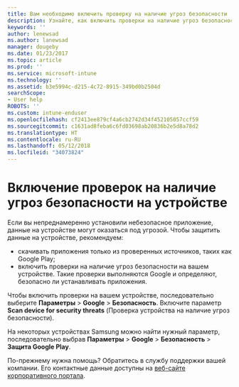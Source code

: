 ```yaml
---
title: Вам необходимо включить проверку на наличие угроз безопасности
description: Узнайте, как включить проверки на наличие угроз безопасности на устройстве
keywords: ''
author: lenewsad
ms.author: lanewsad
manager: dougeby
ms.date: 01/23/2017
ms.topic: article
ms.prod: ''
ms.service: microsoft-intune
ms.technology: ''
ms.assetid: b3e5994c-d215-4c72-8915-349bd0b2504d
searchScope:
- User help
ROBOTS: ''
ms.custom: intune-enduser
ms.openlocfilehash: cf2413ee879cf4a6cb2742d34f452105057ccf59
ms.sourcegitcommit: c1631ad8feba6c6fd03698ab20836b2e5d8a78d2
ms.translationtype: HT
ms.contentlocale: ru-RU
ms.lasthandoff: 05/12/2018
ms.locfileid: "34073824"
---
```

# <a name="enable-security-threat-scans-on-your-device"></a>Включение проверок на наличие угроз безопасности на устройстве 
Если вы непреднамеренно установили небезопасное приложение, данные на устройстве могут оказаться под угрозой. Чтобы защитить данные на устройстве, рекомендуем: 

* скачивать приложения только из проверенных источников, таких как Google Play;  
* включить проверки на наличие угроз безопасности на вашем устройстве. Такие проверки выполняются Google и определяют, безопасно ли устанавливать приложения.  

Чтобы включить проверки на вашем устройстве, последовательно выберите **Параметры** > **Google** > **Безопасность**. Включите параметр **Scan device for security threats** (Проверка устройства на наличие угроз безопасности).  

На некоторых устройствах Samsung можно найти нужный параметр, последовательно выбрав **Параметры** > **Google** > **Безопасность** > **Защита Google Play**.

По-прежнему нужна помощь? Обратитесь в службу поддержки вашей компании. Его контактные данные доступны на [веб-сайте корпоративного портала](https://portal.manage.microsoft.com#HelpDeskDialog). 
